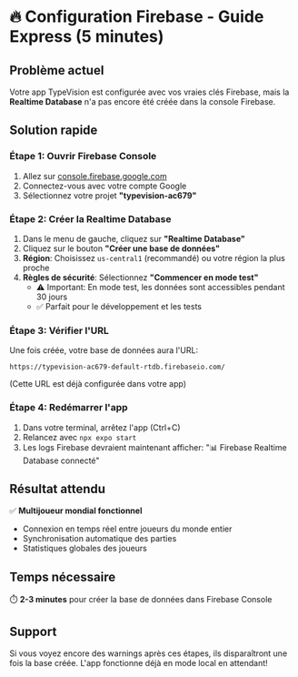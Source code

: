 # 🔥 Configuration Firebase - Guide Express (5 minutes)

## Problème actuel
Votre app TypeVision est configurée avec vos vraies clés Firebase, mais la **Realtime Database** n'a pas encore été créée dans la console Firebase.

## Solution rapide

### Étape 1: Ouvrir Firebase Console
1. Allez sur [console.firebase.google.com](https://console.firebase.google.com)
2. Connectez-vous avec votre compte Google
3. Sélectionnez votre projet **"typevision-ac679"**

### Étape 2: Créer la Realtime Database
1. Dans le menu de gauche, cliquez sur **"Realtime Database"**
2. Cliquez sur le bouton **"Créer une base de données"**
3. **Région**: Choisissez `us-central1` (recommandé) ou votre région la plus proche
4. **Règles de sécurité**: Sélectionnez **"Commencer en mode test"**
   - ⚠️ Important: En mode test, les données sont accessibles pendant 30 jours
   - ✅ Parfait pour le développement et les tests

### Étape 3: Vérifier l'URL
Une fois créée, votre base de données aura l'URL:
```
https://typevision-ac679-default-rtdb.firebaseio.com/
```
(Cette URL est déjà configurée dans votre app)

### Étape 4: Redémarrer l'app
1. Dans votre terminal, arrêtez l'app (Ctrl+C)
2. Relancez avec `npx expo start`
3. Les logs Firebase devraient maintenant afficher: "📊 Firebase Realtime Database connecté"

## Résultat attendu
✅ **Multijoueur mondial fonctionnel**
- Connexion en temps réel entre joueurs du monde entier
- Synchronisation automatique des parties
- Statistiques globales des joueurs

## Temps nécessaire
⏱️ **2-3 minutes** pour créer la base de données dans Firebase Console

## Support
Si vous voyez encore des warnings après ces étapes, ils disparaîtront une fois la base créée.
L'app fonctionne déjà en mode local en attendant!
